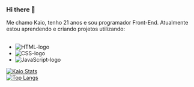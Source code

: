 ### Hi there 👋

Me chamo Kaio, tenho 21 anos e sou programador Front-End. Atualmente estou aprendendo e criando projetos utilizando:
<br>
<br>
- <img src="https://img.shields.io/badge/HTML5-E34F26?style=for-the-badge&logo=html5&logoColor=white" alt="HTML-logo" />
- <img src="https://img.shields.io/badge/CSS3-1572B6?style=for-the-badge&logo=css3&logoColor=white" alt="CSS-logo" />
- <img src="https://img.shields.io/badge/JavaScript-F7DF1E?style=for-the-badge&logo=javascript&logoColor=black" alt= "JavaScript-logo" />
[![Kaio Stats](https://github-readme-stats.vercel.app/api?username=kaiofelips)](https://github.com/anuraghazra/github-readme-stats)
<br>
[![Top Langs](https://github-readme-stats.vercel.app/api/top-langs/?username=kaiofelips)](https://github.com/anuraghazra/github-readme-stats)
